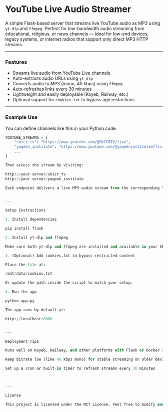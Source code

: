 
# YouTube Live Audio Streamer

A simple Flask-based server that streams live YouTube audio as MP3 using `yt-dlp` and `ffmpeg`. Perfect for low-bandwidth audio streaming from educational, religious, or news channels — ideal for low-end devices, legacy systems, or internet radios that support only direct MP3 HTTP streams.

---

### Features

- Streams live audio from YouTube Live channels
- Auto-extracts audio URLs using `yt-dlp`
- Converts audio to MP3 (mono, 40 kbps) using `ffmpeg`
- Auto-refreshes links every 30 minutes
- Lightweight and easily deployable (Koyeb, Railway, etc.)
- Optional support for `cookies.txt` to bypass age restrictions

---

### Example Use

You can define channels like this in your Python code:

```python
YOUTUBE_STREAMS = {
    "skicr_tv": "https://www.youtube.com/@SKICRTV/live",
    "yaqeen_institute": "https://www.youtube.com/@yaqeeninstituteofficial/live",
    ...
}

Then access the stream by visiting:

http://your-server/skicr_tv
http://your-server/yaqeen_institute

Each endpoint delivers a live MP3 audio stream from the corresponding YouTube Live channel.


---

Setup Instructions

1. Install dependencies

pip install flask

2. Install yt-dlp and ffmpeg

Make sure both yt-dlp and ffmpeg are installed and available in your $PATH.

3. (Optional) Add cookies.txt to bypass restricted content

Place the file at:

/mnt/data/cookies.txt

Or update the path inside the script to match your setup.

4. Run the app

python app.py

The app runs by default at:

http://localhost:8000


---

Deployment Tips

Runs well on Koyeb, Railway, and other platforms with Flask or Docker support

Keep bitrate low (like 40 kbps mono) for stable streaming on older devices or slower connections

Set up a cron or built-in timer to refresh streams every 30 minutes



---

License

This project is licensed under the MIT License. Feel free to modify and reuse as needed.


